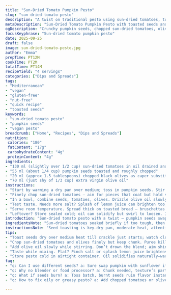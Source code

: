 ```yaml
---
title: "Sun-Dried Tomato Pumpkin Pesto"
slug: "sun-dried-tomato-pesto"
description: "A twist on traditional pesto using sun-dried tomatoes, toasted pumpkin seeds, and chopped olives. Ready in under 15 minutes, this versatile mix fits on bruschettas, tossed in pasta, or dolloped onto grilled fish. No nuts, no dairy, vegan and gluten-free. The olive substitution adds a salty bite switching from capers. Toast the seeds until crackling, chop finely for texture. Oil binds but don’t drown the mix. Senses guide timing; look for rich sheen, smell earthy nutty roast, hear light crackle. Skip over-processing to keep bite. Can swap pumpkin seeds with sunflower in a pinch."
metaDescription: "Sun-Dried Tomato Pumpkin Pesto with toasted seeds and chopped olives. Ready fast, nut-free, vegan, gluten-free, uses sensory cues over timers."
ogDescription: "Crunchy pumpkin seeds, chopped sun-dried tomatoes, olives swap capers. Toast till crackle, watch colors, stir slow with oil. Vegan, quick, versatile."
focusKeyphrase: "Sun-dried tomato pumpkin pesto"
date: 2025-09-25
draft: false
image: sun-dried-tomato-pesto.jpg
author: "Emma"
prepTime: PT12M
cookTime: PT2M
totalTime: PT14M
recipeYield: "4 servings"
categories: ["Dips and Spreads"]
tags:
- "Mediterranean"
- "vegan"
- "gluten-free"
- "nut-free"
- "quick recipe"
- "toasted seeds"
keywords:
- "sun-dried tomato pesto"
- "pumpkin seeds"
- "vegan pesto"
breadcrumb: ["Home", "Recipes", "Dips and Spreads"]
nutrition: 
 calories: "180"
 fatContent: "17g"
 carbohydrateContent: "4g"
 proteinContent: "4g"
ingredients:
- "130 ml (slightly over 1/2 cup) sun-dried tomatoes in oil drained and minced fine"
- "55 ml (about 1/4 cup) pumpkin seeds toasted and roughly chopped"
- "20 ml (approx 1.5 tablespoons) chopped black olives as caper substitute"
- "70 ml (just shy of 1/3 cup) extra virgin olive oil"
instructions:
- "Start by warming a dry pan over medium; toss in pumpkin seeds. Stir and listen for the gentle pop and crackle — about 2 minutes. Watch color; they should shift to golden, not dark. Remove pan quickly to cool or seeds burn bitter."
- "Finely chop sun-dried tomatoes — aim for pieces that coat but hold shape. No puree here; texture’s king. Get olives chopped fine too — briny sharp contrast crucial."
- "In a bowl, combine seeds, tomatoes, olives. Drizzle olive oil slowly while stirring. Not soaking the mix; you want glossy but not greasy. Emulsifying here binds flavors; skip if oil pools oddly, just stir vigorously."
- "Test taste. Needs more salt? Splash of lemon juice can brighten too, or more olives for salt punch."
- "Serve room temperature. Spread thick on toasted bread — bruschettas with a crunch still intact, or spoon over just-cooked pasta. On fish raw or charred, this pesto offers punch without overpowering."
- "Leftover? Store sealed cold; oil can solidify but swirl to loosen. If too stiff, warm bottle gently before use."
introduction: "Sun-dried tomato pesto with a twist — pumpkin seeds swap nuts, black olives replace capers. Texture speaks here, chopped not pureed. Toasting seeds till they crackle fills kitchen with earthy, nutty aroma; that signals readiness better than a timer. Traditionally smooth, but I like some chunk. Oil binds, but less is more — keeps flavors sharp rather than drowned. Serve on crusty bread or fold into pasta; I’ve tossed on grilled fish too, where pungent tomato and briny olive lift the dish. Subtle acid hit from olives adds zesty balance without vinegar’s harshness. Played with sunflower seeds last winter when pumpkin ran low; less crunch but still good. Keep ingredients fresh, especially tomatoes, or oil and herbs go bitter. Let ingredients do the talking, shortcuts dull the punch."
ingredientsNote: "Sun-dried tomatoes soaked briefly if too tough, then drained well to avoid watery pesto. Pumpkin seeds need dry toast, not oil toast—oil can overheat and smell burnt quickly. Watch pan temp; no smoky seeds means good flavor. Black olives bring salt and moisture; swap for green olives or even finely chopped artichokes if you want milder brine. Oil quality makes or breaks this; extra virgin, fresh, peppery olive oil adds depth. Over-chopping sun-dried tomatoes turns pulpy; best if distinct bits remain to contrast seeds. Keep olives finely chopped to balance texture, too chunky turns pesto uneven. Don’t substitute oil with flavored ones like chili or garlic unless you want those notes to dominate. Storage in airtight container—oil solidifying is normal, gently warm to loosen. Avoid metal bowls which can discolor tomatoes or affect taste."
instructionsNote: "Seed toasting is key—dry pan, moderate heat, attention on popping sounds. Burnt seeds ruin mix instantly; quick cool on plate helps stop residual cooking. Chopping tomatoes and olives should be done separately to control texture. Mix gently, no blender or you lose pleasant chew. Slowly stream olive oil while folding in, helps oil emulsify around bits rather than separating. Stir tasting is a must; olives vary in saltiness. If it tastes flat, a squeeze of lemon or tiny pinch salt can amp up flavor surprisingly. Use room temperature ingredients—cold oil solidifies, cold tomatoes stiffen. When serving on bread, toast it just before spreading; soggy bread dulls crunch and freshness. Leftover pesto firms up in fridge—remove 15 minutes ahead for softer scoop. Pesto can brighten salads as dressing base too, thin with a bit more oil and lemon juice."
tips:
- "Toast seeds dry over medium heat till crackle just starts; watch close. Color shifts from pale to golden means good, dark means bitter. Remove pan quick to stop cooking or seeds turn harsh. Listen for light popping sounds. Let cool separate or residual heat cooks more. Don’t rush this phase or risk burnt flavor wrecking mix."
- "Chop sun-dried tomatoes and olives finely but keep chunk. Puree kills texture, pesto needs bite. Olives bring salt and moisture; swap black with green olives or chopped artichokes if milder brine desired. Keep them consistent size so no uneven textures or flavor bombs. Separate chopping controls mix better too."
- "Add olive oil slowly while stirring. Don’t drown the blend; aim shiny but not greasy. Oil emulsifies if folded in gently—too fast or too much separates. Use fresh extra virgin olive oil, peppery if possible. Skip flavored oils like chili or garlic unless you want those notes loud; they overpower. Emulsify edges flavors together but keep chunks intact."
- "Taste while mixing. Flat? Pinch salt or splash lemon juice brightens. Olives vary in salt level, so adjust seasoning mid-mix. Don’t overdo acid or you lose balance. Keep ingredients at room temp—cold oils solidify, cold tomatoes stiffen texture. Mix gently, not blender smooth, keep chew intact."
- "Store pesto cold in airtight container. Oil solidifies naturally—warm gently to loosen. Avoid metal bowls, they discolor tomatoes, affect taste. Toast bread just before spreading; soggy ruins crunch. Leftover pesto firms in fridge, remove ahead for easy scooping. Good on pasta, bread, or grilled fish. Can thin out with oil and lemon for salad dressing base."
faq:
- "q: Can I use different seeds? a: Sure swap pumpkin with sunflower if needed. Flavor less nutty, texture softer but works. Toast same way—dry, listen for crackle. Seeds burn fast so watch heat carefully."
- "q: Why no blender or food processor? a: Chunk needed, texture’s part of experience. Over-processing creates pulp and dulls taste. Stir gently, chop finely instead. You lose the contrast and crunch otherwise."
- "q: What if seeds burn? a: Toss batch, burnt seeds ruin flavor instantly. Toast fast on moderate heat, remove pan quick to cool after crackle stops. If burnt, bitterness will dominate no fix."
- "q: How to fix oily or greasy pesto? a: Add chopped tomatoes or olives more. Oil balance tricky; no pooling should happen. Stir vigorously if oil separates. Use less oil next time. Warm slightly to loosen if cold solid spots form."

---
```

